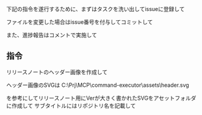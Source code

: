 
下記の指令を遂行するために、まずはタスクを洗い出してissueに登録して

ファイルを変更した場合はissue番号を付与してコミットして

また、進捗報告はコメントで実施して

## 指令

リリースノートのヘッダー画像を作成して

ヘッダー画像のSVGは
C:\Prj\MCP\command-executor\assets\header.svg

を参考にしてリリースノート用にVerが大きく書かれたSVGをアセットフォルダに作成して
サブタイトルにはリポジトリ名を記載して
